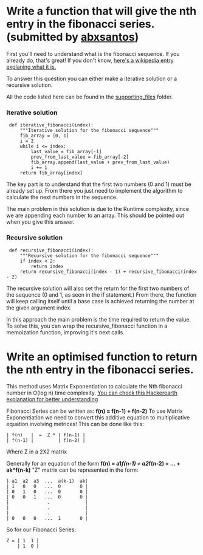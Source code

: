 # Write a function that will give the nth entry in the fibonacci series. (submitted by [abxsantos](https://github.com/abxsantos))

 First you'll need to understand what is the fibonacci sequence. If you already do, that's great! If you don't know, [here's a wikipedia entry explaning what it is.](https://en.wikipedia.org/wiki/Fibonacci_number)


 To answer this question you can either make a iterative solution or a recursive solution.

 All the code listed here can be found in the [supporting_files](https://github.com/RaviKarrii/Awesome-interview-preparation/blob/main/Python/supporting_files/abxsantos/fibonacci) folder.

 ### Iterative solution
 ```
  def iterative_fibonacci(index):
      """Iterative solution for the fibonacci sequence"""
      fib_array = [0, 1]
      i = 2
      while i <= index:
          last_value = fib_array[-1]
          prev_from_last_value = fib_array[-2]
          fib_array.append(last_value + prev_from_last_value)
          i += 1
      return fib_array[index]
 ```
 The key part is to understand that the first two numbers (0 and 1) must be already set up. From there you just need to implement the algorithm to calculate the next numbers in the sequence.

 The main problem in this solution is due to the Runtime complexity, since we are appending each number to an array. This should be pointed out when you give this answer.

 ### Recursive solution
 ```
  def recursive_fibonacci(index):
      """Recursive solution for the fibonacci sequence"""
      if index < 2:
          return index
      return recursive_fibonacci(index - 1) + recursive_fibonacci(index - 2)
 ```
 The recursive solution will also set the return for the first two numbers of the sequence (0 and 1, as seen in the if statement.)
 From there, the function will keep calling itself until a base case is achieved returning the number at the given argument index.

 In this approach the main problem is the time required to return the value. To solve this, you can wrap the recursive_fibonacci function in a memoization function, improving it's next calls.

# Write an optimised function to return the nth entry in the fibonacci series.

This method uses Matrix Exponentiation to calculate the Nth fibonacci number in O(log n) time complexity. [You can check this Hackerearth explanation for better understanding](https://www.hackerearth.com/practice/notes/fast-matrix-exponentiation-2/)

Fibonacci Series can be written as: **f(n) = f(n-1) + f(n-2)**
To use Matrix Exponentiation we need to convert this additive equation to multiplicative equation involving metrices!
This can be done like this:

```
| f(n)   |  =  Z * | f(n-1) |
| f(n-1) |         | f(n-2) |
```
Where Z in a 2X2 matrix

Generally for an equation of the form **f(n) = a1*f(n-1) + a2*f(n-2) + ... + ak*f(n-k)**  "Z" matrix can be represented in the form:
```
| a1  a2  a3  ...  a(k-1)  ak|
| 1   0   0   ...  0       0 |
| 0   1   0   ...  0       0 |
| 0   0   1   ...  0       0 |
|              .             |
|              .             |
|              .             |
| 0   0   0   ...  1       0 |
```

So for our Fibonacci Series:

```
Z = | 1  1 |
    | 1  0 |
```

```
